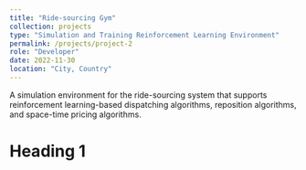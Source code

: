 ```yaml
---
title: "Ride-sourcing Gym"
collection: projects
type: "Simulation and Training Reinforcement Learning Environment"
permalink: /projects/project-2
role: "Developer"
date: 2022-11-30
location: "City, Country"
---
```


A simulation environment for the ride-sourcing system that supports reinforcement learning-based dispatching algorithms, reposition algorithms, and space-time pricing algorithms.

Heading 1
======
